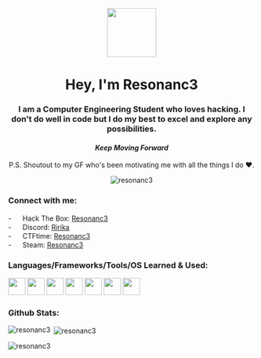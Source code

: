 <!--- Medias/Assets
![giphy](https://github.com/Resonanc3/Resonanc3/assets/79844632/4c30320e-dfd1-400c-8cbc-e3136c7aefd1)
![Anurag's GitHub stats](https://github-readme-stats.vercel.app/api?username=resonanc3&show_icons=true&hide=contribs,prs&cache_seconds=86400&theme=tokyonight)
![hack-the-box 256x256](https://github.com/Resonanc3/Resonanc3/assets/79844632/3cf935fb-4c3e-434a-a051-4ba74d76b61b)
![unnamed (4)](https://github.com/Resonanc3/Resonanc3/assets/79844632/072cb206-a121-48a5-87fb-1cb939b70616)
![discord 256x256](https://github.com/Resonanc3/Resonanc3/assets/79844632/16f041db-a8b7-4905-84b7-f791fa4c5ac6)
![steam 256x256](https://github.com/Resonanc3/Resonanc3/assets/79844632/cae707fb-b514-407a-92c9-42f6d30a7f20)
![linux 220x256](https://github.com/Resonanc3/Resonanc3/assets/79844632/31de9da1-7538-4c10-beeb-28151285b623)
![flutter-icon-2048x2048-ufx4idi8](https://github.com/Resonanc3/Resonanc3/assets/79844632/54914fdc-0ce9-4cab-b733-df3bc08d214a)
![Git-Icon-1788C](https://github.com/Resonanc3/Resonanc3/assets/79844632/8b9cb321-f708-490d-854c-52b93ea323b3)
![png-transparent-arduino-macos-bigsur-icon-thumbnail](https://github.com/Resonanc3/Resonanc3/assets/79844632/4a4cfcc1-2ad7-45ab-bed9-f9ee6aa510c3)
![926px-C_Programming_Language svg](https://github.com/Resonanc3/Resonanc3/assets/79844632/70062bf1-3348-438c-88b1-9bc8b54d265d)
![5968282](https://github.com/Resonanc3/Resonanc3/assets/79844632/e86f31f1-a54f-4b6a-97fd-2d8fb11e4d2c)
![Python-logo-notext svg](https://github.com/Resonanc3/Resonanc3/assets/79844632/746a3386-2821-49c4-8372-3c242ad88ab2)
--->

<div id="header" align="center">
  <img src="https://github.com/Resonanc3/Resonanc3/assets/79844632/4c30320e-dfd1-400c-8cbc-e3136c7aefd1" width="100"/>
</div>

<h1 align="center">Hey, I'm Resonanc3</h1>
<h3 align="center">I am a Computer Engineering Student who loves hacking. I don't do well in code but I do my best to excel and explore any possibilities.</h3>
<h4 align="center"><i>Keep Moving Forward</i></h4>
<p align="center">P.S. Shoutout to my GF who's been motivating me with all the things I do ❤️.</p>

<p align="center"> <img src="https://komarev.com/ghpvc/?username=resonanc3&label=Profile%20views&color=0e75b6&style=flat" alt="resonanc3" /> </p>

<h3 align="left">Connect with me:</h3>
<p align="left">
  - <img src="https://github.com/Resonanc3/Resonanc3/assets/79844632/3cf935fb-4c3e-434a-a051-4ba74d76b61b" width="15"> Hack The Box: <a href="https://app.hackthebox.com/profile/1006224">Resonanc3</a><br>
  - <img src="https://github.com/Resonanc3/Resonanc3/assets/79844632/16f041db-a8b7-4905-84b7-f791fa4c5ac6" width="15"> Discord: <a href="https://discord.com/users/745265976488099961">Ririka</a><br>
  - <img src="https://github.com/Resonanc3/Resonanc3/assets/79844632/072cb206-a121-48a5-87fb-1cb939b70616" width="15"> CTFtime: <a href="https://ctftime.org/user/171224">Resonanc3</a><br>
  - <img src="https://github.com/Resonanc3/Resonanc3/assets/79844632/cae707fb-b514-407a-92c9-42f6d30a7f20" width="15"> Steam: <a href="https://steamcommunity.com/profiles/76561198277881162/">Resonanc3</a>
</p>

<h3 align="left">Languages/Frameworks/Tools/OS Learned & Used:</h3>
<p align="left">
  <img src="https://github.com/Resonanc3/Resonanc3/assets/79844632/31de9da1-7538-4c10-beeb-28151285b623" width="35">
  <img src="https://github.com/Resonanc3/Resonanc3/assets/79844632/54914fdc-0ce9-4cab-b733-df3bc08d214a" width="35">
  <img src="https://github.com/Resonanc3/Resonanc3/assets/79844632/8b9cb321-f708-490d-854c-52b93ea323b3" width="35">
  <img src="https://github.com/Resonanc3/Resonanc3/assets/79844632/4a4cfcc1-2ad7-45ab-bed9-f9ee6aa510c3" width="35">
  <img src="https://github.com/Resonanc3/Resonanc3/assets/79844632/70062bf1-3348-438c-88b1-9bc8b54d265d" width="35">
  <img src="https://github.com/Resonanc3/Resonanc3/assets/79844632/e86f31f1-a54f-4b6a-97fd-2d8fb11e4d2c" width="35">
  <img src="https://github.com/Resonanc3/Resonanc3/assets/79844632/746a3386-2821-49c4-8372-3c242ad88ab2" width="35">
</p>

<h3 align="left">Github Stats:</h3>
<p><img align="left" src="https://github-readme-stats.vercel.app/api/top-langs?username=resonanc3&theme=tokyonight&show_icons=true&locale=en&layout=compact" alt="resonanc3" /></p>

<p>&nbsp;<img align="center" src="https://github-readme-stats.vercel.app/api?username=resonanc3&theme=tokyonight&show_icons=true" alt="resonanc3" /></p>

<p><img align="center" src="https://github-readme-streak-stats.herokuapp.com/?user=resonanc3&" alt="resonanc3" /></p>


